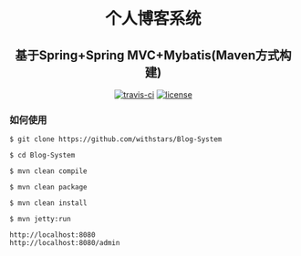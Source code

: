 <h1 align="center"> 个人博客系统</h1>
<h2 align="center"> 基于Spring+Spring MVC+Mybatis(Maven方式构建)</h2>

<p align="center">
 <a href="https://travis-ci.org/withstars/Blog-System"><img src="https://travis-ci.org/withstars/Blog-System.svg?branch=master" alt="travis-ci"></a>
 <a href="https://github.com/withstars/Blog-System"><img src="https://img.shields.io/hexpm/l/plug.svg" alt="license"></a>
</p>

### 如何使用
```
$ git clone https://github.com/withstars/Blog-System

$ cd Blog-System

$ mvn clean compile

$ mvn clean package

$ mvn clean install

$ mvn jetty:run

http://localhost:8080
http://localhost:8080/admin 
```
